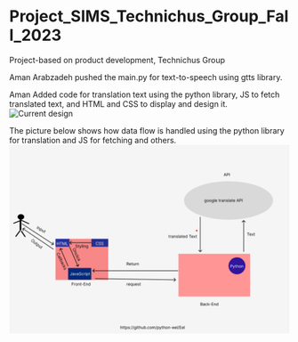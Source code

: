 # Project_SIMS_Technichus_Group_Fall_2023
Project-based on  product development, Technichus Group
 
Aman Arabzadeh pushed the main.py for text-to-speech using gtts library.


Aman Added code for translation text using the python library, JS to fetch translated text, and HTML and CSS to display and design it. 
![Current design](https://github.com/AMAN-ARABZADEH/Project_SIMS_Technichus_Group/blob/main/Sk%C3%A4rmbild%202023-09-30%20142714.png)



The picture below shows how data flow is handled using the python library for translation and JS for fetching and others. 
![Translation Process using Python](https://github.com/AMAN-ARABZADEH/Project_SIMS_Technichus_Group/blob/main/translation%20Process.png)
